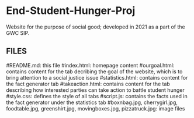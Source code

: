 # End-Student-Hunger-Proj
Website for the purpose of social good; developed in 2021 as a part of the GWC SIP.

FILES
-------------------------
#README.md: this file
#index.html: homepage content
#ourgoal.html: contains content for the tab decribing the goal of the website, which is to bring attention to a social justice issue
#statistics.html: contains content for the fact generator tab
#takeaction.html: contains content for the tab describing how interested parties can take action to battle student hunger
#style.css: defines the style of all tabs
#script.js: contains the facts used in the fact generator under the statistics tab
#boxnbag.jpg, cherrygirl.jpg, foodtable.jpg, greenshirt.jpg, movingboxes.jpg, pizzatruck.jpg: image files
